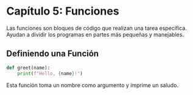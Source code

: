# Capítulo 5: Funciones

Las funciones son bloques de código que realizan una tarea específica. Ayudan a dividir los programas en partes más pequeñas y manejables.

## Definiendo una Función

```python
def greet(name):
    print(f"Hello, {name}!")
```

Esta función toma un nombre como argumento y imprime un saludo.